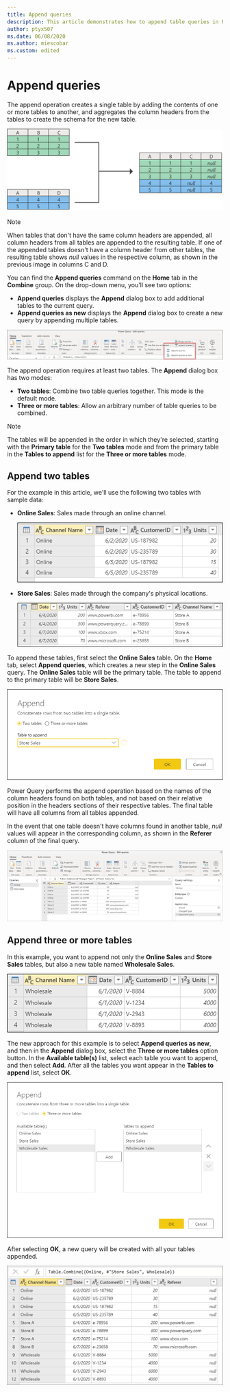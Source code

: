 ```yaml
---
title: Append queries
description: This article demonstrates how to append table queries in Power Query.
author: ptyx507
ms.date: 06/08/2020
ms.author: miescobar
ms.custom: edited
---
```


# Append queries

The append operation creates a single table by adding the contents of one or more tables to another, and aggregates the column headers from the tables to create the schema for the new table.

![Diagram showing the result of an append operation with null values in columns that don’t exist in one of the original tables.](images/append-queries-diagram.png "Append operation sample diagram")

>[!NOTE]
>When tables that don't have the same column headers are appended, all column headers from all tables are appended to the resulting table. If one of the appended tables doesn't have a column header from other tables, the resulting table shows *null* values in the respective column, as shown in the previous image in columns C and D.

You can find the **Append queries** command on the **Home** tab in the **Combine** group. On the drop-down menu, you'll see two options:

* **Append queries** displays the **Append** dialog box to add additional tables to the current query.
* **Append queries as new** displays the **Append** dialog box to create a new query by appending multiple tables.

![Append queries commands.](images/me-append-queries-icons.png "Append queries commands")

The append operation requires at least two tables. The **Append** dialog box has two modes:

* **Two tables**: Combine two table queries together. This mode is the default mode.
* **Three or more tables**: Allow an arbitrary number of table queries to be combined.

>[!Note]
>The tables will be appended in the order in which they're selected, starting with the **Primary table** for the **Two tables** mode and from the primary table in the **Tables to append** list for the **Three or more tables** mode.

## Append two tables

For the example in this article, we'll use the following two tables with sample data:

* **Online Sales**: Sales made through an online channel.

    ![Sample online sales table with channel name (online), date, customer ID, and units columns.](images/me-append-queries-sample-online-sales.png "Sample online sales table")

* **Store Sales**: Sales made through the company's physical locations.

    ![Sample store sales table with date, units, referer, customer ID, and channel name (store) columns.](images/me-append-queries-sample-store-sales.png "Sample store sales table")

To append these tables, first select the **Online Sales** table. On the **Home** tab, select **Append queries**, which creates a new step in the **Online Sales** query. The **Online Sales** table will be the primary table. The table to append to the primary table will be **Store Sales**.

![Append two tables.](images/me-append-queries-sample-two-tables-window.png "Append two tables")

Power Query performs the append operation based on the names of the column headers found on both tables, and not based on their relative position in the headers sections of their respective tables. The final table will have all columns from all tables appended. 

In the event that one table doesn't have columns found in another table, *null* values will appear in the corresponding column, as shown in the **Referer** column of the final query.

![Table with combined common columns and data, except for the Referer column which contains null values for the online sales rows.](images/me-append-queries-sample-two-tables-output.png "Output from append two tables operation")

## Append three or more tables

In this example, you want to append not only the **Online Sales** and **Store Sales** tables, but also a new table named **Wholesale Sales**.

![Sample wholesale sales table with channel name (wholesale), date, customer ID, and units columns.](images/me-append-queries-sample-wholesale-sales.png "Sample wholesale sales table")

The new approach for this example is to select **Append queries as new**, and then in the **Append** dialog box, select the **Three or more tables** option button. In the **Available table(s)** list, select each table you want to append, and then select **Add**. After all the tables you want appear in the **Tables to append** list, select **OK**.

![Three or more tables mode.](images/me-append-queries-sample-three-more-tables-window.png "Three or more tables mode")

After selecting **OK**, a new query will be created with all your tables appended.

![Table with combined common columns and data from the three tables, except null values in the online and wholesale rows of the Referer column.](images/me-append-queries-sample-three-more-tables-output.png "Three or more tables sample append output")
